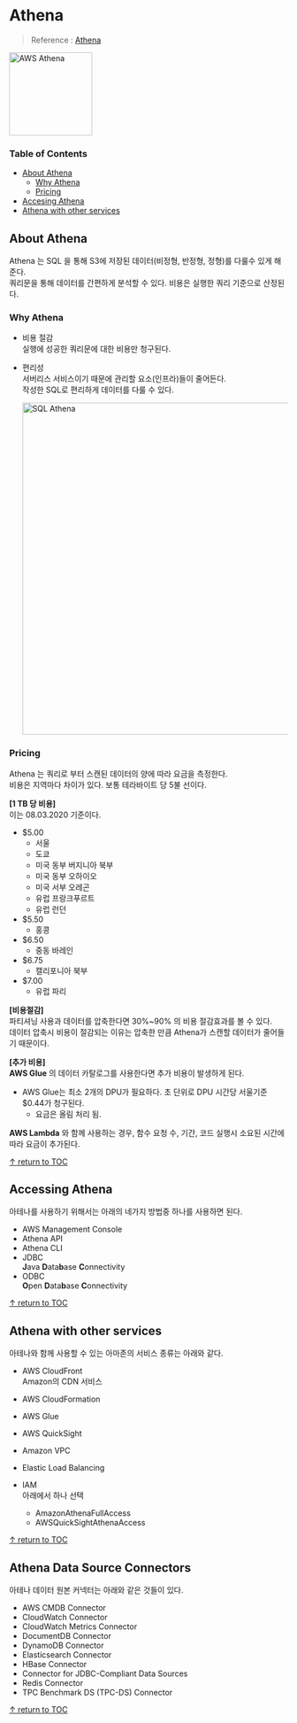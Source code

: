 # Athena
> Reference : [Athena](https://docs.aws.amazon.com/ko_kr/athena/)

<img width="150" alt="AWS Athena" src="https://user-images.githubusercontent.com/48475824/89182480-c26c1b00-d5d0-11ea-833d-cc80ac37ad26.png">


### Table of Contents
- [About Athena](#about-athena)
  - [Why Athena](#why-athena)
  - [Pricing](#pricing)
- [Accesing Athena](#accessing-athena)
- [Athena with other services](#athena-with-other-services)


## About Athena 
Athena 는 SQL 을 통해 S3에 저장된 데이터(비정형, 반정형, 정형)를 다룰수 있게 해준다.  
쿼리문을 통해 데이터를 간편하게 분석할 수 있다. 비용은 실행한 쿼리 기준으로 산정된다. 

### Why Athena  
* 비용 절감  
  실행에 성공한 쿼리문에 대한 비용만 청구된다.  

    
* 편리성  
  서버리스 서비스이기 때문에 관리할 요소(인프라)들이 줄어든다.  
  작성한 SQL로 편리하게 데이터를 다룰 수 있다.  
  
  <img width="600" alt="SQL Athena" src="https://user-images.githubusercontent.com/48475824/89180504-dd3c9080-d5cc-11ea-854d-b1c3b65664d5.png">


### Pricing  
  Athena 는 쿼리로 부터 스캔된 데이터의 양에 따라 요금을 측정한다.  
  비용은 지역마다 차이가 있다. 보통 테라바이트 당 5불 선이다.  

  **[1 TB 당 비용]**  
  이는 08.03.2020 기준이다.  
  * $5.00
    * 서울
    * 도쿄
    * 미국 동부 버지니아 북부
    * 미국 동부 오하이오
    * 미국 서부 오레곤 
    * 유럽 프랑크푸르트
    * 유럽 런던
  * $5.50
    * 홍콩
  * $6.50
    * 중동 바레인
  * $6.75
    * 캘리포니아 북부
  * $7.00  
    * 유럽 파리

  **[비용절감]**  
  파티셔닝 사용과 데이터를 압축한다면 30%~90% 의 비용 절감효과를 볼 수 있다.  
  데이터 압축시 비용이 절감되는 이유는 압축한 만큼 Athena가 스캔할 데이터가 줄어들기 때문이다.  

  **[추가 비용]**  
  **AWS Glue** 의 데이터 카탈로그를 사용한다면 추가 비용이 발생하게 된다.   
  * AWS Glue는 최소 2개의 DPU가 필요하다. 초 단위로 DPU 시간당 서울기준 $0.44가 청구된다.  
    * 요금은 올림 처리 됨.

  **AWS Lambda** 와 함께 사용하는 경우, 함수 요청 수, 기간, 코드 실행시 소요된 시간에 따라 요금이 추가된다.  

[↑ return to TOC](#table-of-contents)


## Accessing Athena  
아테나를 사용하기 위해서는 아래의 네가지 방법중 하나를 사용하면 된다.  
* AWS Management Console 
* Athena API
* Athena CLI
* JDBC  
  **J**ava **D**ata**b**ase **C**onnectivity  
* ODBC  
  **O**pen **D**ata**b**ase **C**onnectivity

[↑ return to TOC](#table-of-contents)


## Athena with other services  
아테나와 함께 사용할 수 있는 아마존의 서비스 종류는 아래와 같다.  
* AWS CloudFront  
  Amazon의 CDN 서비스 

* AWS CloudFormation

* AWS Glue

* AWS QuickSight

* Amazon VPC

* Elastic Load Balancing

* IAM  
  아래에서 하나 선택
  * AmazonAthenaFullAccess  
  * AWSQuickSightAthenaAccess  

[↑ return to TOC](#table-of-contents)


## Athena Data Source Connectors  
아테나 데이터 원본 커넥터는 아래와 같은 것들이 있다.  

* AWS CMDB Connector
* CloudWatch Connector
* CloudWatch Metrics Connector
* DocumentDB Connector
* DynamoDB Connector
* Elasticsearch Connector
* HBase Connector
* Connector for JDBC-Compliant Data Sources
* Redis Connector
* TPC Benchmark DS (TPC-DS) Connector

[↑ return to TOC](#table-of-contents)
